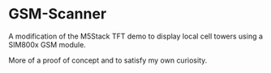 # GSM-Scanner

A modification of the M5Stack TFT demo to display local cell towers using a SIM800x GSM module.

More of a proof of concept and to satisfy my own curiosity.
